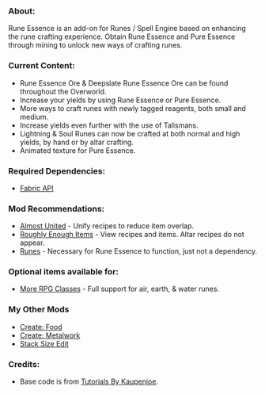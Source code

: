 
### **About:**

Rune Essence is an add-on for Runes / Spell Engine based on enhancing the rune crafting experience. Obtain Rune Essence and Pure Essence through mining to unlock new ways of crafting runes.

### **Current Content:**

* Rune Essence Ore & Deepslate Rune Essence Ore can be found throughout the Overworld.
* Increase your yields by using Rune Essence or Pure Essence.
* More ways to craft runes with newly tagged reagents, both small and medium.
* Increase yields even further with the use of Talismans.
* Lightning & Soul Runes can now be crafted at both normal and high yields, by hand or by altar crafting.
* Animated texture for Pure Essence.

### **Required Dependencies:**

* [Fabric API](https://www.curseforge.com/minecraft/mc-mods/fabric-api)

### **Mod Recommendations:**

* [Almost United](https://www.curseforge.com/minecraft/mc-mods/almost-unified) - Unify recipes to reduce item overlap.
* [Roughly Enough Items](https://www.curseforge.com/minecraft/mc-mods/roughly-enough-items) - View recipes and items. Altar recipes do not appear.
* [Runes](https://www.curseforge.com/minecraft/mc-mods/rune-crafting) - Necessary for Rune Essence to function, just not a dependency.

### **Optional items available for:**

* [More RPG Classes](https://www.curseforge.com/minecraft/mc-mods/more-rpg-classes) - Full support for air, earth, & water runes.

### **My Other Mods**

* [Create: Food](https://www.curseforge.com/minecraft/mc-mods/create-food-fabric)
* [Create: Metalwork](https://www.curseforge.com/minecraft/mc-mods/create-metalwork-fabric)
* [Stack Size Edit](https://www.curseforge.com/minecraft/mc-mods/stack-size-edit-fabric)

### **Credits:**

* Base code is from [Tutorials By Kaupenjoe](https://github.com/Tutorials-By-Kaupenjoe/Fabric-Tutorial-1.20.X).
